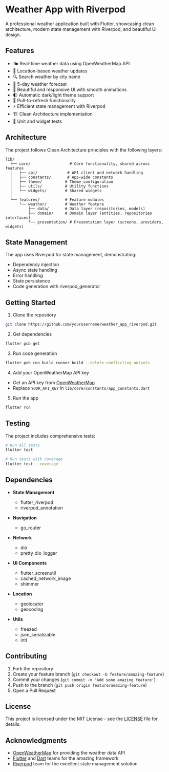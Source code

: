 # Weather App with Riverpod

A professional weather application built with Flutter, showcasing clean architecture, modern state management with Riverpod, and beautiful UI design.

## Features

- 🌤️ Real-time weather data using OpenWeatherMap API
- 📍 Location-based weather updates
- 🔍 Search weather by city name
- 📅 5-day weather forecast
- 🎨 Beautiful and responsive UI with smooth animations
- 🌓 Automatic dark/light theme support
- 🔄 Pull-to-refresh functionality
- ⚡ Efficient state management with Riverpod
- 🏗️ Clean Architecture implementation
- 🧪 Unit and widget tests

## Architecture

The project follows Clean Architecture principles with the following layers:

```
lib/
  ├── core/                 # Core functionality, shared across features
  │   ├── api/             # API client and network handling
  │   ├── constants/       # App-wide constants
  │   ├── theme/          # Theme configuration
  │   ├── utils/          # Utility functions
  │   └── widgets/        # Shared widgets
  │
  └── features/           # Feature modules
      └── weather/        # Weather feature
          ├── data/       # Data layer (repositories, models)
          ├── domain/     # Domain layer (entities, repositories interfaces)
          └── presentation/ # Presentation layer (screens, providers, widgets)
```

## State Management

The app uses Riverpod for state management, demonstrating:

- Dependency injection
- Async state handling
- Error handling
- State persistence
- Code generation with riverpod_generator

## Getting Started

1. Clone the repository

```bash
git clone https://github.com/yourusername/weather_app_riverpod.git
```

2. Get dependencies

```bash
flutter pub get
```

3. Run code generation

```bash
flutter pub run build_runner build --delete-conflicting-outputs
```

4. Add your OpenWeatherMap API key

- Get an API key from [OpenWeatherMap](https://openweathermap.org/api)
- Replace `YOUR_API_KEY` in `lib/core/constants/app_constants.dart`

5. Run the app

```bash
flutter run
```

## Testing

The project includes comprehensive tests:

```bash
# Run all tests
flutter test

# Run tests with coverage
flutter test --coverage
```

## Dependencies

- **State Management**

  - flutter_riverpod
  - riverpod_annotation

- **Navigation**

  - go_router

- **Network**

  - dio
  - pretty_dio_logger

- **UI Components**

  - flutter_screenutil
  - cached_network_image
  - shimmer

- **Location**

  - geolocator
  - geocoding

- **Utils**
  - freezed
  - json_serializable
  - intl

## Contributing

1. Fork the repository
2. Create your feature branch (`git checkout -b feature/amazing-feature`)
3. Commit your changes (`git commit -m 'Add some amazing feature'`)
4. Push to the branch (`git push origin feature/amazing-feature`)
5. Open a Pull Request

## License

This project is licensed under the MIT License - see the [LICENSE](LICENSE) file for details.

## Acknowledgments

- [OpenWeatherMap](https://openweathermap.org/) for providing the weather data API
- [Flutter](https://flutter.dev/) and [Dart](https://dart.dev/) teams for the amazing framework
- [Riverpod](https://riverpod.dev/) team for the excellent state management solution
